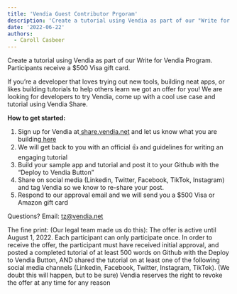 ```yaml
---
title: 'Vendia Guest Contributor Prgoram'
description: 'Create a tutorial using Vendia as part of our "Write for Vendia Program." Participants receive a $500 Visa gift card.'
date: '2022-06-22'
authors:
  - Caroll Casbeer
---
```


Create a tutorial using Vendia as part of our Write for Vendia Program. Participants receive a $500 Visa gift card.
 
If you’re a developer that loves trying out new tools, building neat apps, or likes building tutorials to help others learn we got an offer for you! We are looking for developers to try Vendia, come up with a cool use case and tutorial using Vendia Share. 

**How to get started:**


1. Sign up for Vendia at[ share.vendia.net](http://share.vendia.net) and let us know what you are building[ here](https://docs.google.com/forms/d/e/1FAIpQLSddHKsTRHZ_a2U8fl_3FhTgZCwIblODbVj32phmQ8W9eEp1Iw/viewform?usp=sf_link)
2. We will get back to you with an official 👍 and guidelines for writing an engaging tutorial
3. Build your sample app and tutorial and post it to your Github with the “Deploy to Vendia Button”
4. Share on social media (Linkedin, Twitter, Facebook, TikTok, Instagram) and tag Vendia so we know to re-share your post.
5. Respond to our approval email and we will send you a $500 Visa or Amazon gift card

Questions? Email: tz@vendia.net

The fine print: (Our legal team made us do this): The offer is active until August 1, 2022. Each participant can only participate once. In order to receive the offer, the participant must have received initial approval, and posted a completed tutorial of at least 500 words on Github with the Deploy to Vendia Button, AND shared the tutorial on at least one of the following social media channels (Linkedin, Facebook, Twitter, Instagram, TikTok). (We doubt this will happen, but to be sure) Vendia reserves the right to revoke the offer at any time for any reason
